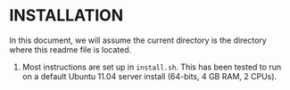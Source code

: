 INSTALLATION
============

In this document, we will assume the current directory is the directory where this readme file is located.

1. Most instructions are set up in `install.sh`. This has been tested to run on a default Ubuntu 11.04 server install (64-bits, 4 GB RAM, 2 CPUs).
